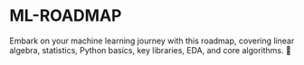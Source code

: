 # ML-ROADMAP
Embark on your machine learning journey with this roadmap, covering linear algebra, statistics, Python basics, key libraries, EDA, and core algorithms. 🚀
